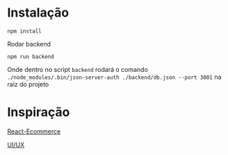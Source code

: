 
# Instalação

`npm install`


Rodar backend

`npm run backend`

Onde dentro no script `backend` rodará o comando `./node_modules/.bin/json-server-auth ./backend/db.json --port 3001` na raiz do projeto 



# Inspiração

[React-Ecommerce](https://github.com/sitepoint-editors/React-Ecommerce)

[UI/UX](https://www.figma.com/file/k3vZl8UTyHS3c66qsLgUBA/Site-Sou-%2B-Store?node-id=0%3A1)
